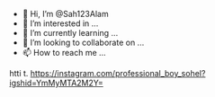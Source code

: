 - 👋 Hi, I’m @Sah123Alam
- 👀 I’m interested in ...
- 🌱 I’m currently learning ...
- 💞️ I’m looking to collaborate on ...
- 📫 How to reach me ...

<!---
Sah123Alam/Sah123Alam is a ✨ special ✨ repository because its `README.md` (this file) appears on your GitHub profile.
You can click the Preview link to take a look at your changes.
--->
htti t.  https://instagram.com/professional_boy_sohel?igshid=YmMyMTA2M2Y=
